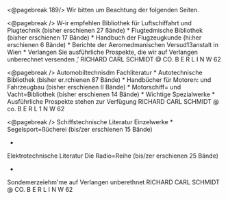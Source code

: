 <@pagebreak 189/>
Wir bitten um Beachtung der folgenden Seiten.

<@pagebreak /> W-ir empfehlen
Bibliothek für Luftschiffahrt
und
Plugtechnik
(bisher erschienen 27 ßände)
*
Flugtedmische Bibliothek
(bixher erschienen 17 Bände)
*
Handbuch der Flugzeugkunde
(hi:her erschienen 6 Bände)
*
Berichte
der
Aeromedmanischen Versud13anstalt
in
Wien
*
Verlangen Sie ausführliche Prospekte, die wir auf Verlangen
unberechnet versenden ‚’
RICHARD CARL SCHMIDT @ CO.
B E R L I N W 62

<@pagebreak /> Automobiltechnisdm Fachliteratur
*
Autotechnische Bibliothek
(bisher er.rchienen 87 Bände)
*
Handbücher für Motoren:
und
Fahrzeugbau
(bisher erschienen II Bände)
*
Motorschiff= und Vacht=Bibliothek
(bisher erschienen 14 Bände)
*
Wichtige Spezialwerke
*
Ausführliche Prospekte stehen zur Verfügung
RICHARD CARL SCHMIDT @ co.
B E R L 1 N W 62

<@pagebreak /> Schiffstechnische Literatur
Einzelwerke
*
Segelsport=ßücherei
(bis/zer erschienen 15 Bände)

*
Elektrotechnische Literatur
Die Radio=Reihe
(bis/zer erschienen 25 Bände)

*

Sondemerzeiehm'me auf Verlangen unberethnet
RICHARD CARL SCHMIDT @ CO.
B E R L I N W 62

